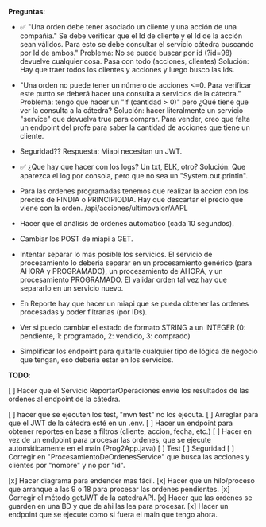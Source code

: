 **Preguntas**:

- ✅ "Una orden debe tener asociado un cliente y una acción de una compañía."
  Se debe verificar que el Id de cliente y el Id de la acción sean válidos. Para esto se debe consultar el servicio cátedra buscando por Id de ambos."
  Problema: No se puede buscar por id (?id=98) devuelve cualquier cosa. Pasa con todo (acciones, clientes)
  Solución: Hay que traer todos los clientes y acciones y luego busco las Ids.

- "Una orden no puede tener un número de acciones <=0. Para verificar este punto se deberá hacer una consulta a servicios de la cátedra."
  Problema: tengo que hacer un "if (cantidad > 0)" pero ¿Qué tiene que ver la consulta a la cátedra?
  Solución: hacer literalmente un servicio "service" que devuelva true para comprar. Para vender, creo que falta un endpoint del profe para saber la cantidad de acciones que tiene un cliente.

- Seguridad??
  Respuesta: Miapi necesitan un JWT.

- ✅ ¿Que hay que hacer con los logs? Un txt, ELK, otro?
  Solución: Que aparezca el log por consola, pero que no sea un "System.out.println".

- Para las ordenes programadas tenemos que realizar la accion con los precios de FINDIA o PRINCIPIODIA. Hay que descartar el precio que viene con la orden.
  /api/acciones/ultimovalor/AAPL

- Hacer que el análisis de ordenes automatico (cada 10 segundos).

- Cambiar los POST de miapi a GET.

- Intentar separar lo mas posible los servicios. El servicio de procesamiento lo deberia separar en un procesamiento genérico (para AHORA y PROGRAMADO), un procesamiento de AHORA, y un procesamiento PROGRAMADO. El validar orden tal vez hay que separarlo en un servicio nuevo.

- En Reporte hay que hacer un miapi que se pueda obtener las ordenes procesadas y poder filtrarlas (por IDs).

- Ver si puedo cambiar el estado de formato STRING a un INTEGER (0: pendiente, 1: programado, 2: vendido, 3: comprado)

- Simplificar los endpoint para quitarle cualquier tipo de lógica de negocio que tengan, eso deberia estar en los servicios.

**TODO**:

[ ] Hacer que el Servicio ReportarOperaciones envíe los resultados de las ordenes al endpoint de la cátedra.

[ ] hacer que se ejecuten los test, "mvn test" no los ejecuta.
[ ] Arreglar para que el JWT de la cátedra esté en un .env.
[ ] Hacer un endpoint para obtener reportes en base a filtros (cliente, accion, fecha, etc.)
[ ] Hacer en vez de un endpoint para procesar las ordenes, que se ejecute automáticamente en el main (Prog2App.java)
[ ] Test
[ ] Seguridad
[ ] Corregir en "ProcesamientoDeOrdenesService" que busca las acciones y clientes por "nombre" y no por "id".

[x] Hacer diagrama para endender mas fácil.
[x] Hacer que un hilo/proceso que arranque a las 9 o 18 para procesar las ordenes pendientes.
[x] Corregir el método getJWT de la catedraAPI.
[x] Hacer que las ordenes se guarden en una BD y que de ahi las lea para procesar.
[x] Hacer un endpoint que se ejecute como si fuera el main que tengo ahora.
